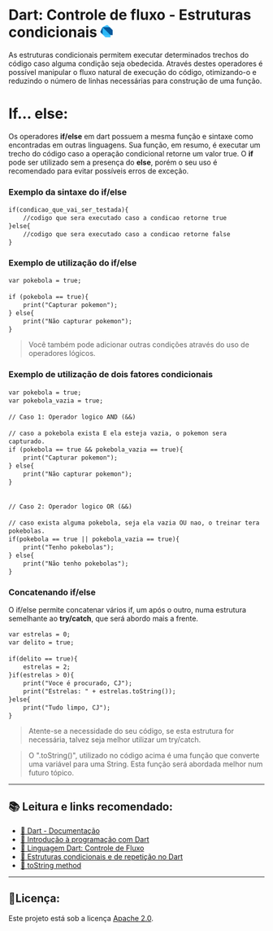# Dart: Controle de fluxo - Estruturas condicionais <a href = "https://dart.dev/"><img src="https://raw.githubusercontent.com/JosManoel/Dart-Study/main/images/icons/dart.png" width = "24"></img></a>

As estruturas condicionais permitem executar determinados trechos do código caso alguma condição seja obedecida. Através destes operadores é possível manipular o fluxo natural de execução do código, otimizando-o e reduzindo o número de linhas necessárias para construção de uma função.

# If... else:
Os operadores **if/else** em dart possuem a mesma função e sintaxe como encontradas em outras linguagens. Sua função, em resumo, é executar um trecho do código caso a operação condicional retorne um valor true. O **if** pode ser utilizado sem a presença do **else**, porém o seu uso é recomendado para evitar possíveis erros de exceção.

### Exemplo da sintaxe do if/else
```
if(condicao_que_vai_ser_testada){
    //codigo que sera executado caso a condicao retorne true
}else{
    //codigo que sera executado caso a condicao retorne false
}
```

### Exemplo de utilização do if/else
```
var pokebola = true; 

if (pokebola == true){
    print("Capturar pokemon");
} else{
    print("Não capturar pokemon");
}
```

> Você também pode adicionar outras condições através do uso de operadores lógicos.

### Exemplo de utilização de dois fatores condicionais
```
var pokebola = true; 
var pokebola_vazia = true; 

// Caso 1: Operador logico AND (&&)

// caso a pokebola exista E ela esteja vazia, o pokemon sera capturado.
if (pokebola == true && pokebola_vazia == true){
    print("Capturar pokemon");
} else{
    print("Não capturar pokemon");
}


// Caso 2: Operador logico OR (&&)

// caso exista alguma pokebola, seja ela vazia OU nao, o treinar tera pokebolas.
if(pokebola == true || pokebola_vazia == true){
    print("Tenho pokebolas");
} else{
    print("Não tenho pokebolas");
}
```

### Concatenando if/else

O if/else permite concatenar vários if, um após o outro, numa estrutura semelhante ao **try/catch**, que será abordo mais a frente.
```
var estrelas = 0;
var delito = true;

if(delito == true){
    estrelas = 2;
}if(estrelas > 0){
    print("Voce é procurado, CJ");
    print("Estrelas: " + estrelas.toString());
}else{
    print("Tudo limpo, CJ");
}
```
> Atente-se a necessidade do seu código, se esta estrutura for necessária, talvez seja melhor utilizar um try/catch.

> O ".toString()", utilizado no código acima é uma função que converte uma variável para uma String. Esta função será abordada melhor num futuro tópico.
***
## 📚 Leitura e links recomendado:
* [📝 Dart - Documentação](https://dart.dev/guides)
* [🎯 Introdução à programação com Dart](https://dev.to/madebyluque/introducao-a-programacao-com-dart-aji)
* [🎯 Linguagem Dart: Controle de Fluxo](https://www.devmedia.com.br/linguagem-dart-controle-de-fluxo/40758)
* [🎯 Estruturas condicionais e de repetição no Dart](https://www.treinaweb.com.br/blog/estruturas-condicionais-e-de-repeticao-no-dart)
* [🎯 toString method](https://api.flutter.dev/flutter/dart-core/num/toString.html)
***
## 🧾Licença:
Este projeto está sob a licença [Apache 2.0](https://api.flutter.dev/flutter/dart-core/num/toString.html).
